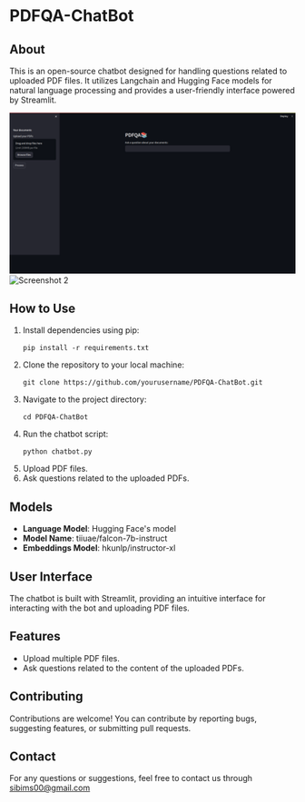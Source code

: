 # PDFQA-ChatBot

## About
This is an open-source chatbot designed for handling questions related to uploaded PDF files. It utilizes Langchain and Hugging Face models for natural language processing and provides a user-friendly interface powered by Streamlit.

![pdfqa](pdfqa.png)
![Screenshot 2](/path/to/screenshot2.png)

## How to Use
1. Install dependencies using pip:
    ```
    pip install -r requirements.txt
    ```
2. Clone the repository to your local machine:
    ```
    git clone https://github.com/yourusername/PDFQA-ChatBot.git
    ```
3. Navigate to the project directory:
    ```
    cd PDFQA-ChatBot
    ```
4. Run the chatbot script:
    ```
    python chatbot.py
    ```
5. Upload PDF files.
6. Ask questions related to the uploaded PDFs.

## Models
- **Language Model**: Hugging Face's model
- **Model Name**: tiiuae/falcon-7b-instruct
- **Embeddings Model**: hkunlp/instructor-xl

## User Interface
The chatbot is built with Streamlit, providing an intuitive interface for interacting with the bot and uploading PDF files.

## Features
- Upload multiple PDF files.
- Ask questions related to the content of the uploaded PDFs.

## Contributing
Contributions are welcome! You can contribute by reporting bugs, suggesting features, or submitting pull requests.

## Contact
For any questions or suggestions, feel free to contact us through sibims00@gmail.com
